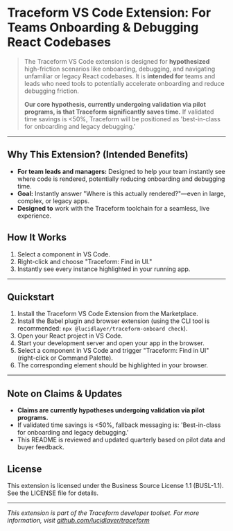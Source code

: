 # Traceform VS Code Extension: For Teams Onboarding & Debugging React Codebases

> The Traceform VS Code extension is designed for **hypothesized** high-friction scenarios like onboarding, debugging, and navigating unfamiliar or legacy React codebases. It is **intended for** teams and leads who need tools to potentially accelerate onboarding and reduce debugging friction.
>
> **Our core hypothesis, currently undergoing validation via pilot programs, is that Traceform significantly saves time.** If validated time savings is <50%, Traceform will be positioned as 'best-in-class for onboarding and legacy debugging.'

---

## Why This Extension? (Intended Benefits)
- **For team leads and managers:** Designed to help your team instantly see where code is rendered, potentially reducing onboarding and debugging time.
- **Goal:** Instantly answer "Where is this actually rendered?"—even in large, complex, or legacy apps.
- **Designed to** work with the Traceform toolchain for a seamless, live experience.

## How It Works
1. Select a component in VS Code.
2. Right-click and choose "Traceform: Find in UI."
3. Instantly see every instance highlighted in your running app.

---

## Quickstart
1. Install the Traceform VS Code Extension from the Marketplace.
2. Install the Babel plugin and browser extension (using the CLI tool is recommended: `npx @lucidlayer/traceform-onboard check`).
3. Open your React project in VS Code.
4. Start your development server and open your app in the browser.
5. Select a component in VS Code and trigger "Traceform: Find in UI" (right-click or Command Palette).
6. The corresponding element should be highlighted in your browser.

---

## Note on Claims & Updates
- **Claims are currently hypotheses undergoing validation via pilot programs.**
- If validated time savings is <50%, fallback messaging is: 'Best-in-class for onboarding and legacy debugging.'
- This README is reviewed and updated quarterly based on pilot data and buyer feedback.

## License
This extension is licensed under the Business Source License 1.1 (BUSL-1.1). See the LICENSE file for details.

---

*This extension is part of the Traceform developer toolset. For more information, visit [github.com/lucidlayer/traceform](https://github.com/lucidlayer/traceform)*